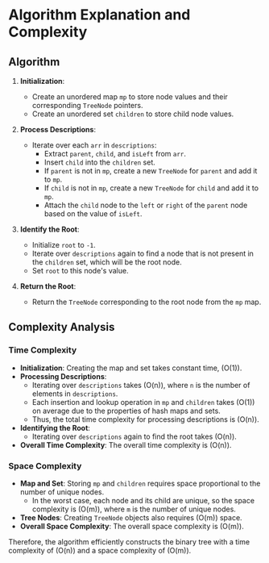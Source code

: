 # Algorithm Explanation and Complexity

## Algorithm

1. **Initialization**:
   - Create an unordered map `mp` to store node values and their corresponding `TreeNode` pointers.
   - Create an unordered set `children` to store child node values.

2. **Process Descriptions**:
   - Iterate over each `arr` in `descriptions`:
     - Extract `parent`, `child`, and `isLeft` from `arr`.
     - Insert `child` into the `children` set.
     - If `parent` is not in `mp`, create a new `TreeNode` for `parent` and add it to `mp`.
     - If `child` is not in `mp`, create a new `TreeNode` for `child` and add it to `mp`.
     - Attach the `child` node to the `left` or `right` of the `parent` node based on the value of `isLeft`.

3. **Identify the Root**:
   - Initialize `root` to `-1`.
   - Iterate over `descriptions` again to find a node that is not present in the `children` set, which will be the root node.
   - Set `root` to this node's value.

4. **Return the Root**:
   - Return the `TreeNode` corresponding to the root node from the `mp` map.

## Complexity Analysis

### Time Complexity
- **Initialization**: Creating the map and set takes constant time, \(O(1)\).
- **Processing Descriptions**:
  - Iterating over `descriptions` takes \(O(n)\), where `n` is the number of elements in `descriptions`.
  - Each insertion and lookup operation in `mp` and `children` takes \(O(1)\) on average due to the properties of hash maps and sets.
  - Thus, the total time complexity for processing descriptions is \(O(n)\).
- **Identifying the Root**:
  - Iterating over `descriptions` again to find the root takes \(O(n)\).
- **Overall Time Complexity**: The overall time complexity is \(O(n)\).

### Space Complexity
- **Map and Set**: Storing `mp` and `children` requires space proportional to the number of unique nodes.
  - In the worst case, each node and its child are unique, so the space complexity is \(O(m)\), where `m` is the number of unique nodes.
- **Tree Nodes**: Creating `TreeNode` objects also requires \(O(m)\) space.
- **Overall Space Complexity**: The overall space complexity is \(O(m)\).

Therefore, the algorithm efficiently constructs the binary tree with a time complexity of \(O(n)\) and a space complexity of \(O(m)\).
